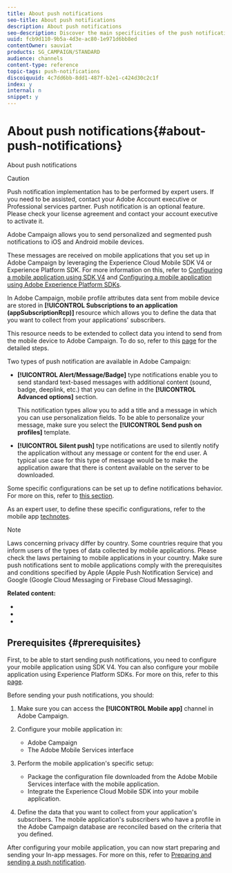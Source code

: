 ```yaml
---
title: About push notifications
seo-title: About push notifications
description: About push notifications
seo-description: Discover the main specificities of the push notification channel in Adobe Campaign.
uuid: fcb9d110-9b5a-4d3e-ac80-1e971d6bb8ed
contentOwner: sauviat
products: SG_CAMPAIGN/STANDARD
audience: channels
content-type: reference
topic-tags: push-notifications
discoiquuid: 4c7dd6bb-8dd1-487f-b2e1-c424d30c2c1f
index: y
internal: n
snippet: y
---
```


# About push notifications{#about-push-notifications}

About push notifications

>[!CAUTION]
>
>Push notification implementation has to be performed by expert users. If you need to be assisted, contact your Adobe Account executive or Professional services partner. Push notification is an optional feature. Please check your license agreement and contact your account executive to activate it.

Adobe Campaign allows you to send personalized and segmented push notifications to iOS and Android mobile devices.

These messages are received on mobile applications that you set up in Adobe Campaign by leveraging the Experience Cloud Mobile SDK V4 or Experience Platform SDK. For more information on this, refer to [Configuring a mobile application using SDK V4](https://helpx.adobe.com/campaign/kb/configuring-app-sdkv4.html) and [Configuring a mobile application using Adobe Experience Platform SDKs](https://helpx.adobe.com/campaign/kb/configuring-app-sdk.html).

In Adobe Campaign, mobile profile attributes data sent from mobile device are stored in **[!UICONTROL Subscriptions to an application (appSubscriptionRcp)]** resource which allows you to define the data that you want to collect from your applications' subscribers.

This resource needs to be extended to collect data you intend to send from the mobile device to Adobe Campaign. To do so, refer to this [page](../../developing/using/extending-the-subscriptions-to-an-application-resource.md) for the detailed steps.

Two types of push notification are available in Adobe Campaign:

* **[!UICONTROL Alert/Message/Badge]** type notifications enable you to send standard text-based messages with additional content (sound, badge, deeplink, etc.) that you can define in the **[!UICONTROL Advanced options]** section.

  This notification types allow you to add a title and a message in which you can use personalization fields. To be able to personalize your message, make sure you select the **[!UICONTROL Send push on profiles]** template.

* **[!UICONTROL Silent push]** type notifications are used to silently notify the application without any message or content for the end user. A typical use case for this type of message would be to make the application aware that there is content available on the server to be downloaded.

Some specific configurations can be set up to define notifications behavior. For more on this, refer to [this section](../../channels/using/customizing-a-push-notification.md).

As an expert user, to define these specific configurations, refer to the mobile app [technotes](https://helpx.adobe.com/campaign/kb/acs-article-list.html).

>[!NOTE]
>
>Laws concerning privacy differ by country. Some countries require that you inform users of the types of data collected by mobile applications. Please check the laws pertaining to mobile applications in your country. Make sure push notifications sent to mobile applications comply with the prerequisites and conditions specified by Apple (Apple Push Notification Service) and Google (Google Cloud Messaging or Firebase Cloud Messaging).

**Related content:**

* 
* 
*

## Prerequisites {#prerequisites}

First, to be able to start sending push notifications, you need to configure your mobile application using SDK V4. You can also configure your mobile application using Experience Platform SDKs. For more on this, refer to this [page](https://helpx.adobe.com/campaign/kb/configuring-app-sdk.html).

Before sending your push notifications, you should:

1. Make sure you can access the **[!UICONTROL Mobile app]** channel in Adobe Campaign.
1. Configure your mobile application in:

    * Adobe Campaign
    * The Adobe Mobile Services interface

1. Perform the mobile application's specific setup:

    * Package the configuration file downloaded from the Adobe Mobile Services interface with the mobile application.
    * Integrate the Experience Cloud Mobile SDK into your mobile application.

1. Define the data that you want to collect from your application's subscribers. The mobile application's subscribers who have a profile in the Adobe Campaign database are reconciled based on the criteria that you defined.

After configuring your mobile application, you can now start preparing and sending your In-app messages. For more on this, refer to [Preparing and sending a push notification](../../channels/using/preparing-and-sending-a-push-notification.md).
